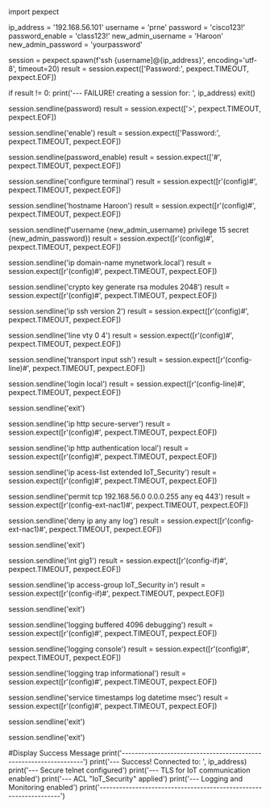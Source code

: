 import pexpect

ip_address = '192.168.56.101'
username = 'prne'
password = 'cisco123!'
password_enable = 'class123!'
new_admin_username = 'Haroon'
new_admin_password = 'yourpassword'

session = pexpect.spawn(f'ssh {username]@{ip_address}', encoding='utf-8', timeout=20)
result = session.expect(['Password:', pexpect.TIMEOUT, pexpect.EOF])

if result != 0:
    print('--- FAILURE! creating a session for: ', ip_address)
    exit()

session.sendline(password)
result = session.expect(['>', pexpect.TIMEOUT, pexpect.EOF])

session.sendline('enable')
result = session.expect(['Password:', pexpect.TIMEOUT, pexpect.EOF])    

session.sendline(password_enable)
result = session.expect(['#', pexpect.TIMEOUT, pexpect.EOF])

session.sendline('configure terminal')
result = session.expect([r'\(config\)#', pexpect.TIMEOUT, pexpect.EOF]) 

session.sendline('hostname Haroon')
result = session.expect([r'\(config\)#', pexpect.TIMEOUT, pexpect.EOF]) 

session.sendline(f'username {new_admin_username} privilege 15 secret {new_admin_password})
result = session.expect([r'\(config\)#', pexpect.TIMEOUT, pexpect.EOF]) 

session.sendline('ip domain-name mynetwork.local')
result = session.expect([r'\(config\)#', pexpect.TIMEOUT, pexpect.EOF]) 

session.sendline('crypto key generate rsa modules 2048')
result = session.expect([r'\(config\)#', pexpect.TIMEOUT, pexpect.EOF]) 

session.sendline('ip ssh version 2')
result = session.expect([r'\(config\)#', pexpect.TIMEOUT, pexpect.EOF]) 

session.sendline('line vty 0 4')
result = session.expect([r'\(config\)#', pexpect.TIMEOUT, pexpect.EOF]) 

session.sendline('transport input ssh')
result = session.expect([r'\(config-line\)#', pexpect.TIMEOUT, pexpect.EOF]) 

session.sendline('login local')
result = session.expect([r'\(config-line\)#', pexpect.TIMEOUT, pexpect.EOF]) 

session.sendline('exit')

session.sendline('ip http secure-server')
result = session.expect([r'\(config\)#', pexpect.TIMEOUT, pexpect.EOF]) 

session.sendline('ip http authentication local')
result = session.expect([r'\(config\)#', pexpect.TIMEOUT, pexpect.EOF]) 

session.sendline('ip acess-list extended IoT_Security')
result = session.expect([r'\(config\)#', pexpect.TIMEOUT, pexpect.EOF]) 

session.sendline('permit tcp 192.168.56.0 0.0.0.255 any eq 443')
result = session.expect([r'\(config-ext-nac1\)#', pexpect.TIMEOUT, pexpect.EOF]) 

session.sendline('deny ip any any log')
result = session.expect([r'\(config-ext-nac1\)#', pexpect.TIMEOUT, pexpect.EOF]) 

session.sendline('exit')

session.sendline('int gig1')
result = session.expect([r'\(config-if\)#', pexpect.TIMEOUT, pexpect.EOF]) 

session.sendline('ip access-group IoT_Security in')
result = session.expect([r'\(config-if\)#', pexpect.TIMEOUT, pexpect.EOF]) 

session.sendline('exit')

session.sendline('logging buffered 4096 debugging')
result = session.expect([r'\(config\)#', pexpect.TIMEOUT, pexpect.EOF]) 

session.sendline('logging console')
result = session.expect([r'\(config\)#', pexpect.TIMEOUT, pexpect.EOF]) 

session.sendline('logging trap informational')
result = session.expect([r'\(config\)#', pexpect.TIMEOUT, pexpect.EOF]) 

session.sendline('service timestamps log datetime msec')
result = session.expect([r'\(config\)#', pexpect.TIMEOUT, pexpect.EOF]) 

session.sendline('exit')

session.sendline('exit')

#Display Success Message
print('------------------------------------------------------------------')
print('--- Success! Connected to: ', ip_address)
print('--- Secure telnet configured')
print('--- TLS for IoT communication enabled')
print('--- ACL "IoT_Security" applied')
print('--- Logging and Monitoring enabled')
print('------------------------------------------------------------------')
